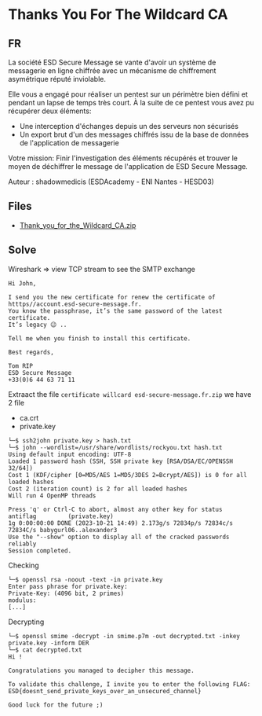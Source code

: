 # Thanks You For The Wildcard CA

## FR

La société ESD Secure Message se vante d'avoir un système de messagerie en ligne chiffrée avec un mécanisme de chiffrement asymétrique réputé inviolable.

Elle vous a engagé pour réaliser un pentest sur un périmètre bien défini et pendant un lapse de temps très court.
À la suite de ce pentest vous avez pu récupérer deux éléments:
- Une interception d'échanges depuis un des serveurs non sécurisés 
- Un export brut d'un des messages chiffrés issu de la base de données de l'application de messagerie

Votre mission: Finir l'investigation des éléments récupérés et trouver le moyen de déchiffrer le message de l'application de ESD Secure Message.

Auteur : shadowmedicis (ESDAcademy - ENI Nantes - HESD03)

## Files
 - [Thank_you_for_the_Wildcard_CA.zip](./Thank_you_for_the_Wildcard_CA.zip)

## Solve

Wireshark => view TCP stream to see the SMTP exchange
```
Hi John,

I send you the new certificate for renew the certificate of htttps//account.esd-secure-message.fr.
You know the passphrase, it’s the same password of the latest certificate.
It’s legacy 😉 ..

Tell me when you finish to install this certificate.

Best regards,

Tom RIP
ESD Secure Message
+33(0)6 44 63 71 11
```
Extraact the file `certificate willcard esd-secure-message.fr.zip`
we have 2 file
- ca.crt
- private.key


```
└─$ ssh2john private.key > hash.txt
└─$ john --wordlist=/usr/share/wordlists/rockyou.txt hash.txt
Using default input encoding: UTF-8
Loaded 1 password hash (SSH, SSH private key [RSA/DSA/EC/OPENSSH 32/64])
Cost 1 (KDF/cipher [0=MD5/AES 1=MD5/3DES 2=Bcrypt/AES]) is 0 for all loaded hashes
Cost 2 (iteration count) is 2 for all loaded hashes
Will run 4 OpenMP threads

Press 'q' or Ctrl-C to abort, almost any other key for status
antiflag         (private.key)     
1g 0:00:00:00 DONE (2023-10-21 14:49) 2.173g/s 72834p/s 72834c/s 72834C/s babygurl06..alexander3
Use the "--show" option to display all of the cracked passwords reliably
Session completed. 
```

Checking
```
└─$ openssl rsa -noout -text -in private.key
Enter pass phrase for private.key:
Private-Key: (4096 bit, 2 primes)
modulus:
[...]
```
Decrypting
```
└─$ openssl smime -decrypt -in smime.p7m -out decrypted.txt -inkey private.key -inform DER
└─$ cat decrypted.txt               
Hi !

Congratulations you managed to decipher this message.

To validate this challenge, I invite you to enter the following FLAG: 
ESD{doesnt_send_private_keys_over_an_unsecured_channel}

Good luck for the future ;)
```